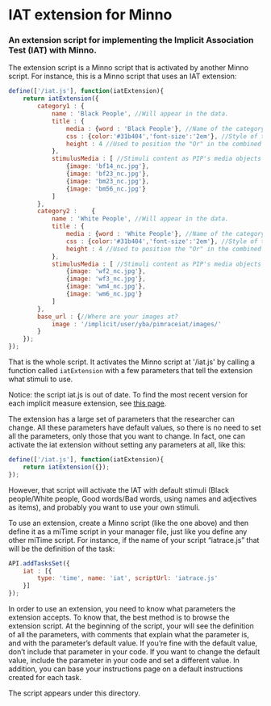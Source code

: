 # IAT extension for Minno

### An extension script for implementing the Implicit Association Test (IAT) with Minno.

The extension script is a Minno script that is activated by another Minno script. 
For instance, this is a Minno script that uses an IAT extension:

```js
define(['/iat.js'], function(iatExtension){
    return iatExtension({
        category1 : {
            name : 'Black People', //Will appear in the data.
            title : {
                media : {word : 'Black People'}, //Name of the category presented in the task.
                css : {color:'#31b404','font-size':'2em'}, //Style of the category title.
                height : 4 //Used to position the "Or" in the combined block.
            }, 
            stimulusMedia : [ //Stimuli content as PIP's media objects
                {image: 'bf14_nc.jpg'},
                {image: 'bf23_nc.jpg'},
                {image: 'bm23_nc.jpg'},
                {image: 'bm56_nc.jpg'}
            ]
        },    
        category2 :    {
            name : 'White People', //Will appear in the data.
            title : {
                media : {word : 'White People'}, //Name of the category presented in the task.
                css : {color:'#31b404','font-size':'2em'}, //Style of the category title.
                height : 4 //Used to position the "Or" in the combined block.
            }, 
            stimulusMedia : [ //Stimuli content as PIP's media objects
                {image: 'wf2_nc.jpg'},
                {image: 'wf3_nc.jpg'},
                {image: 'wm4_nc.jpg'},
                {image: 'wm6_nc.jpg'}
            ]
        },
        base_url : {//Where are your images at?
            image : '/implicit/user/yba/pimraceiat/images/'
        } 
    });
});
```

That is the whole script. It activates the Minno script at '/iat.js' by calling a function called `iatExtension` with a few parameters that tell the extension what stimuli to use. 

Notice: the script iat.js is out of date. To find the most recent version for each implicit measure extension, see [this page](https://github.com/baranan/minno-tasks/blob/master/implicitmeasures.md).

The extension has a large set of parameters that the researcher can change. All these parameters have default values, so there is no need to set all the parameters, only those that you want to change. In fact, one can activate the iat extension without setting any parameters at all, like this:

```js
define(['/iat.js'], function(iatExtension){
    return iatExtension({});
});
```

However, that script will activate the IAT with default stimuli (Black people/White people, Good words/Bad words, using names and adjectives as items), and probably you want to use your own stimuli. 

To use an extension, create a Minno script (like the one above) and then define it as a miTime script in your manager file, just like you define any other miTime script. For instance, if the name of your script “iatrace.js” that will be the definition of the task:

```js
API.addTasksSet({
    iat : [{
        type: 'time', name: 'iat', scriptUrl: 'iatrace.js'
    }]
});
```

In order to use an extension, you need to know what parameters the extension accepts. To know that, the best method is to browse the extension script. At the beginning of the script, your will see the definition of all the parameters, with comments that explain what the parameter is, and with the parameter’s default value. If you’re fine with the default value, don’t include that parameter in your code. If you want to change the default value, include the parameter in your code and set a different value. 
In addition, you can base your instructions page on a default instructions created for each task.

The script appears under this directory. 

